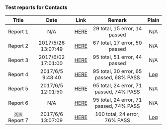<!-- more -->

### Test reports for Contacts

| Title | Date | Link | Remark | Plain |
|:-----:|:----:|:----:|:----:|:----:|
| Report 1 | N/A | [HERE](/data/reports.html) | 29 total, 15 error, 14 passed | N/A | 
| Report 2 | 2017/5/26 13:07:49 | [HERE](/data/reports2.html) | 67 total, 17 error, 50 passed | N/A |
| Report 3 | 2017/6/02 17:01:00 | [HERE](/data/reports3.html) | 95 total, 51 error, 44 passed | N/A |
| Report 4 | 2017/6/5 9:48:40   | [HERE](/data/reports4/connected/index.html) | 95 total, 30 error, 65 passed, 68% PASS | [Log](/data/reports4/plain/Plain.txt) |
| Report 5 | 2017/6/5 12:01:50  | [HERE](/data/reports5/connected/index.html) | 95 total, 24 error, 71 passed, 74% PASS | N/A |
| Report 6 | N/A  | [HERE](/data/reports6/connected/index.html) | 95 total, 24 error, 71 passed, 74% PASS | N/A |
| :gb:Report 7 | 2017/6/6 13:07:09   | [HERE](/data/reports7/connected/index.html) | 100 total, 24 error, 76% PASS | [Log](/data/reports7/plain/2017-06-06-tests.log) |
